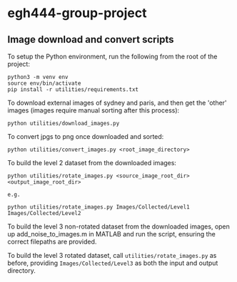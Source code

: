 # egh444-group-project

## Image download and convert scripts

To setup the Python environment, run the following from the root of the project:

```
python3 -m venv env
source env/bin/activate
pip install -r utilities/requirements.txt
```

To download external images of sydney and paris, and then get the 'other' images (images require manual sorting after this process):
```
python utilities/download_images.py
```

To convert jpgs to png once downloaded and sorted:
```
python utilities/convert_images.py <root_image_directory>
```

To build the level 2 dataset from the downloaded images:
```
python utilities/rotate_images.py <source_image_root_dir> <output_image_root_dir>

e.g.

python utilities/rotate_images.py Images/Collected/Level1 Images/Collected/Level2
```

To build the level 3 non-rotated dataset from the downloaded images, open up add_noise_to_images.m in MATLAB and run the script, ensuring the correct filepaths are provided.

To build the level 3 rotated dataset, call `utilities/rotate_images.py` as before, providing `Images/Collected/Level3` as both the input and output directory.